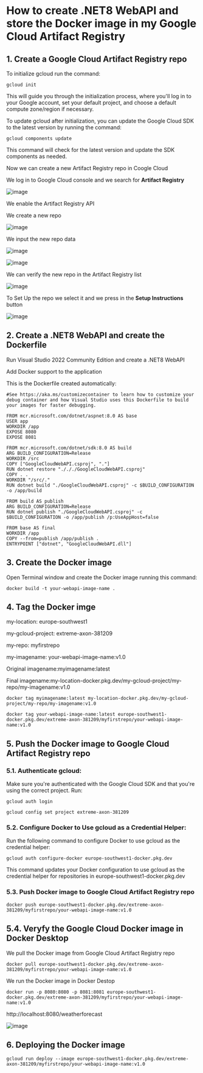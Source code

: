 # How to create .NET8 WebAPI and store the Docker image in my Google Cloud Artifact Registry

## 1. Create a Google Cloud Artifact Registry repo

To initialize gcloud run the command:

```
gcloud init
```

This will guide you through the initialization process, where you'll log in to your Google account, set your default project, and choose a default compute zone/region if necessary.


To update gcloud after initialization, you can update the Google Cloud SDK to the latest version by running the command:

```
gcloud components update
```

This command will check for the latest version and update the SDK components as needed.

Now we can create a new Artifact Registry repo in Coogle Cloud

We log in to Google Cloud console and we search for **Artifact Registry** 

![image](https://github.com/luiscoco/GoogleCloud_Sample10-Artifact-Registry/assets/32194879/bfe25a1c-f9f0-460b-b170-2ad0311403b7)

We enable the Artifact Registry API 

We create a new repo

![image](https://github.com/luiscoco/GoogleCloud_Sample10-Artifact-Registry/assets/32194879/a8f5363e-eded-4a1d-837d-e54dd9b1961c)

We input the new repo data

![image](https://github.com/luiscoco/GoogleCloud_Sample10-Artifact-Registry/assets/32194879/2076eb96-3a0b-4b97-86cc-6878d3aac282)

![image](https://github.com/luiscoco/GoogleCloud_Sample10-Artifact-Registry/assets/32194879/34292bcc-844b-42f0-a1e4-3405f2809730)

We can verify the new repo in the Artifact Registry list

![image](https://github.com/luiscoco/GoogleCloud_Sample10-Artifact-Registry/assets/32194879/c719e321-8925-41d7-b841-a13aa714518b)

To Set Up the repo we select it and we press in the **Setup Instructions** button

![image](https://github.com/luiscoco/GoogleCloud_Sample10-Artifact-Registry/assets/32194879/f194299c-f081-4f3b-907d-f4b31c788d78)


## 2. Create a .NET8 WebAPI and create the Dockerfile

Run Visual Studio 2022 Community Edition and create a .NET8 WebAPI

Add Docker support to the application 

This is the Dockerfile created automatically:

```
#See https://aka.ms/customizecontainer to learn how to customize your debug container and how Visual Studio uses this Dockerfile to build your images for faster debugging.

FROM mcr.microsoft.com/dotnet/aspnet:8.0 AS base
USER app
WORKDIR /app
EXPOSE 8080
EXPOSE 8081

FROM mcr.microsoft.com/dotnet/sdk:8.0 AS build
ARG BUILD_CONFIGURATION=Release
WORKDIR /src
COPY ["GoogleCloudWebAPI.csproj", "."]
RUN dotnet restore "./././GoogleCloudWebAPI.csproj"
COPY . .
WORKDIR "/src/."
RUN dotnet build "./GoogleCloudWebAPI.csproj" -c $BUILD_CONFIGURATION -o /app/build

FROM build AS publish
ARG BUILD_CONFIGURATION=Release
RUN dotnet publish "./GoogleCloudWebAPI.csproj" -c $BUILD_CONFIGURATION -o /app/publish /p:UseAppHost=false

FROM base AS final
WORKDIR /app
COPY --from=publish /app/publish .
ENTRYPOINT ["dotnet", "GoogleCloudWebAPI.dll"]
```

## 3. Create the Docker image

Open Terminal window and create the Docker image running this command:

```
docker build -t your-webapi-image-name .
```

## 4. Tag the Docker imge

my-location: europe-southwest1

my-gcloud-project: extreme-axon-381209

my-repo: myfirstrepo

my-imagename: your-webapi-image-name:v1.0

Original imagename:myimagename:latest

Final imagename:my-location-docker.pkg.dev/my-gcloud-project/my-repo/my-imagename:v1.0

```
docker tag myimagename:latest my-location-docker.pkg.dev/my-gcloud-project/my-repo/my-imagename:v1.0
```

```
docker tag your-webapi-image-name:latest europe-southwest1-docker.pkg.dev/extreme-axon-381209/myfirstrepo/your-webapi-image-name:v1.0
```

## 5. Push the Docker image to Google Cloud Artifact Registry repo

### 5.1. Authenticate gcloud:

Make sure you're authenticated with the Google Cloud SDK and that you're using the correct project. Run:

```
gcloud auth login
```

```
gcloud config set project extreme-axon-381209
```

### 5.2. Configure Docker to Use gcloud as a Credential Helper:

Run the following command to configure Docker to use gcloud as the credential helper:

```
gcloud auth configure-docker europe-southwest1-docker.pkg.dev
```

This command updates your Docker configuration to use gcloud as the credential helper for repositories in europe-southwest1-docker.pkg.dev

### 5.3. Push Docker image to Google Cloud Artifact Registry repo

```
docker push europe-southwest1-docker.pkg.dev/extreme-axon-381209/myfirstrepo/your-webapi-image-name:v1.0
```

## 5.4. Veryfy the Google Cloud Docker image in Docker Desktop

We pull the Docker image from Google Cloud Artifact Registry repo

```
docker pull europe-southwest1-docker.pkg.dev/extreme-axon-381209/myfirstrepo/your-webapi-image-name:v1.0
```

We run the Docker image in Docker Destop

```
docker run -p 8080:8080 -p 8081:8081 europe-southwest1-docker.pkg.dev/extreme-axon-381209/myfirstrepo/your-webapi-image-name:v1.0
```

http://localhost:8080/weatherforecast

![image](https://github.com/luiscoco/GoogleCloud_Sample10-Artifact-Registry/assets/32194879/57553f3b-04b2-4baf-8603-1747b07ad527)

## 6. Deploying the Docker image

```
gcloud run deploy --image europe-southwest1-docker.pkg.dev/extreme-axon-381209/myfirstrepo/your-webapi-image-name:v1.0
```

